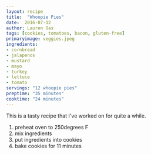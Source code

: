 ```yaml
---
layout: recipe
title:  "Whoopie Pies"
date:  2016-07-12
author: Lauren Oas
tags: [cookies, tomatoes, bacon, gluten-free]
primaryimage: veggies.jpeg
ingredients: 
- cornbread
- jalapenos
- mustard
- mayo
- turkey
- lettuce
- tomato
servings: "12 whoopie pies"
preptime: "35 minutes"
cooktime: "24 minutes"
---
```

This is a tasty recipe that I've worked on for quite a while. 

1. preheat oven to 250degrees F
2. mix ingredients
3. put ingredients into cookies
4. bake cookies for 11 minutes

<!-- ![My helpful screenshot]({{ site.baseurl }}/assets/download.jpeg) -->